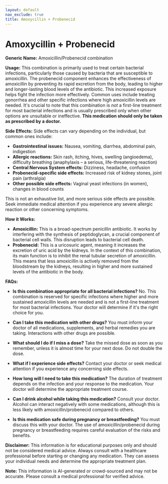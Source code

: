 ```yaml
---
layout: default
nav_exclude: true
title: Amoxycillin + Probenecid
---
```


# Amoxycillin + Probenecid

**Generic Name:** Amoxicillin/Probenecid combination

**Usage:**  This combination is primarily used to treat certain bacterial infections, particularly those caused by bacteria that are susceptible to amoxicillin. The probenecid component enhances the effectiveness of amoxicillin by preventing its rapid excretion from the body, leading to higher and longer-lasting blood levels of the antibiotic.  This increased exposure helps fight the infection more effectively.  Common uses include treating gonorrhea and other specific infections where high amoxicillin levels are needed.  It's crucial to note that this combination is *not* a first-line treatment for most bacterial infections and is usually prescribed only when other options are unsuitable or ineffective.  **This medication should only be taken as prescribed by a doctor.**

**Side Effects:**  Side effects can vary depending on the individual, but common ones include:

* **Gastrointestinal issues:** Nausea, vomiting, diarrhea, abdominal pain, indigestion
* **Allergic reactions:** Skin rash, itching, hives, swelling (angioedema), difficulty breathing (anaphylaxis – a serious, life-threatening reaction)
* **Central Nervous System effects:** Dizziness, headache, confusion
* **Probenecid-specific side effects:**  Increased risk of kidney stones,  joint pain (arthralgia)
* **Other possible side effects:**  Vaginal yeast infections (in women), changes in blood counts

This is not an exhaustive list, and more serious side effects are possible.  Seek immediate medical attention if you experience any severe allergic reaction or other concerning symptoms.

**How it Works:**

* **Amoxicillin:** This is a broad-spectrum penicillin antibiotic. It works by interfering with the synthesis of peptidoglycan, a crucial component of bacterial cell walls. This disruption leads to bacterial cell death.
* **Probenecid:** This is a uricosuric agent, meaning it increases the excretion of uric acid by the kidneys. In the context of this combination, its main function is to inhibit the renal tubular secretion of amoxicillin. This means that less amoxicillin is actively removed from the bloodstream by the kidneys, resulting in higher and more sustained levels of the antibiotic in the body.


**FAQs:**

* **Is this combination appropriate for all bacterial infections?** No.  This combination is reserved for specific infections where higher and more sustained amoxicillin levels are needed and is not a first-line treatment for most bacterial infections.  Your doctor will determine if it's the right choice for you.

* **Can I take this medication with other drugs?**  You must inform your doctor of all medications, supplements, and herbal remedies you are taking.  Interactions with other drugs are possible.

* **What should I do if I miss a dose?** Take the missed dose as soon as you remember, unless it is almost time for your next dose.  Do not double the dose.

* **What if I experience side effects?** Contact your doctor or seek medical attention if you experience any concerning side effects.

* **How long will I need to take this medication?** The duration of treatment depends on the infection and your response to the medication. Your doctor will determine the appropriate treatment course.

* **Can I drink alcohol while taking this medication?**  Consult your doctor. Alcohol can interact negatively with some medications, although this is less likely with amoxicillin/probenecid compared to others.

* **Is this medication safe during pregnancy or breastfeeding?**  You must discuss this with your doctor.  The use of amoxicillin/probenecid during pregnancy or breastfeeding requires careful evaluation of the risks and benefits.


**Disclaimer:** This information is for educational purposes only and should not be considered medical advice.  Always consult with a healthcare professional before starting or changing any medication. They can assess your individual needs and determine the appropriate treatment plan.


**Note:** This information is AI-generated or crowd-sourced and may not be accurate. Please consult a medical professional for verified advice.